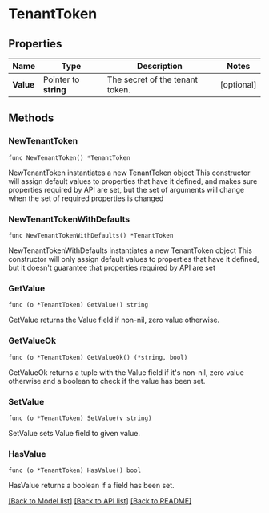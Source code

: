 # TenantToken

## Properties

Name | Type | Description | Notes
------------ | ------------- | ------------- | -------------
**Value** | Pointer to **string** | The secret of the tenant token. | [optional] 

## Methods

### NewTenantToken

`func NewTenantToken() *TenantToken`

NewTenantToken instantiates a new TenantToken object
This constructor will assign default values to properties that have it defined,
and makes sure properties required by API are set, but the set of arguments
will change when the set of required properties is changed

### NewTenantTokenWithDefaults

`func NewTenantTokenWithDefaults() *TenantToken`

NewTenantTokenWithDefaults instantiates a new TenantToken object
This constructor will only assign default values to properties that have it defined,
but it doesn't guarantee that properties required by API are set

### GetValue

`func (o *TenantToken) GetValue() string`

GetValue returns the Value field if non-nil, zero value otherwise.

### GetValueOk

`func (o *TenantToken) GetValueOk() (*string, bool)`

GetValueOk returns a tuple with the Value field if it's non-nil, zero value otherwise
and a boolean to check if the value has been set.

### SetValue

`func (o *TenantToken) SetValue(v string)`

SetValue sets Value field to given value.

### HasValue

`func (o *TenantToken) HasValue() bool`

HasValue returns a boolean if a field has been set.


[[Back to Model list]](../README.md#documentation-for-models) [[Back to API list]](../README.md#documentation-for-api-endpoints) [[Back to README]](../README.md)


